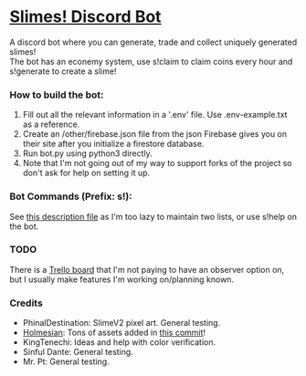 # [Slimes! Discord Bot](https://slimes.lavask.in)

A discord bot where you can generate, trade and collect uniquely generated slimes! \
The bot has an econemy system, use s!claim to claim coins every hour and s!generate to create a slime!

### **How to build the bot**:
1. Fill out all the relevant information in a '.env' file. Use .env-example.txt as a reference.
2. Create an /other/firebase.json file from the json Firebase gives you on their site after you initialize a firestore database.
1. Run bot.py using python3 directly.
1. Note that I'm not going out of my way to support forks of the project so don't ask for help on setting it up.

### **Bot Commands (Prefix: s!)**:
See [this description file](https://github.com/Lavaskin/slimes-bot/blob/main/other/commands.json) as I'm too lazy to maintain two lists, or use s!help on the bot.

### **TODO**
There is a [Trello board](https://trello.com/invite/b/PQAkZuv1/9c4206afa51bd6153ae5931649f0bfd8/slimes) that I'm not paying to have an observer option on, but I usually make features I'm working on/planning known.

### **Credits**
- PhinalDestination: SlimeV2 pixel art. General testing.
- [Holmesian](https://holmesian.carrd.co/ ): Tons of assets added in [this commit](https://github.com/Lavaskin/slimes-bot/commit/e0ab292ff4e4977a9c3004bfe95d3316373c5c93)!
- KingTenechi: Ideas and help with color verification.
- Sinful Dante: General testing.
- Mr. Pt: General testing.
